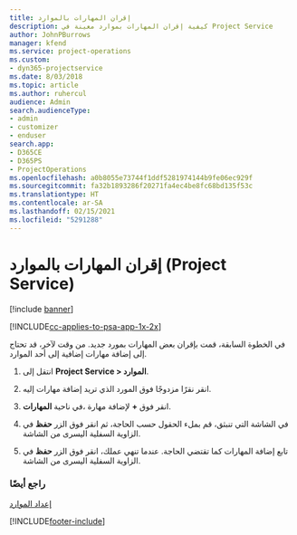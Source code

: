 ```yaml
---
title: إقران المهارات بالموارد
description: كيفية إقران المهارات بموارد معينة في Project Service
author: JohnPBurrows
manager: kfend
ms.service: project-operations
ms.custom:
- dyn365-projectservice
ms.date: 8/03/2018
ms.topic: article
ms.author: ruhercul
audience: Admin
search.audienceType:
- admin
- customizer
- enduser
search.app:
- D365CE
- D365PS
- ProjectOperations
ms.openlocfilehash: a0b8055e73744f1ddf5281974144b9fe06ec929f
ms.sourcegitcommit: fa32b1893286f20271fa4ec4be8fc68bd135f53c
ms.translationtype: HT
ms.contentlocale: ar-SA
ms.lasthandoff: 02/15/2021
ms.locfileid: "5291288"
---
```

# <a name="associate-skills-with-resources-project-service"></a>إقران المهارات بالموارد (Project Service)

[!include [banner](../includes/psa-now-project-operations.md)]

[!INCLUDE[cc-applies-to-psa-app-1x-2x](../includes/cc-applies-to-psa-app-1x-2x.md)]

في الخطوة السابقة، قمت بإقران بعض المهارات بمورد جديد. من وقت لآخر، قد تحتاج إلى إضافة مهارات إضافية إلى أحد الموارد.  
  
1.  انتقل إلى **Project Service > الموارد‬‏‎**.  
  
2.  انقر نقرًا مزدوجًا فوق المورد الذي تريد إضافة مهارات إليه.  
  
3.  في ناحية **المهارات‏‎**، انقر فوق **+** لإضافة مهارة.  
  
4.  في الشاشة التي تنبثق، قم بملء الحقول حسب الحاجة، ثم انقر فوق الزر **حفظ** في الزاوية السفلية اليسرى من الشاشة.  
  
5.  تابع إضافة المهارات كما تقتضي الحاجة. عندما تنهي عملك، انقر فوق الزر **حفظ** في الزاوية السفلية اليسرى من الشاشة.  
  
### <a name="see-also"></a>راجع أيضًا  
 [إعداد الموارد](../psa/set-up-resources.md)


[!INCLUDE[footer-include](../includes/footer-banner.md)]